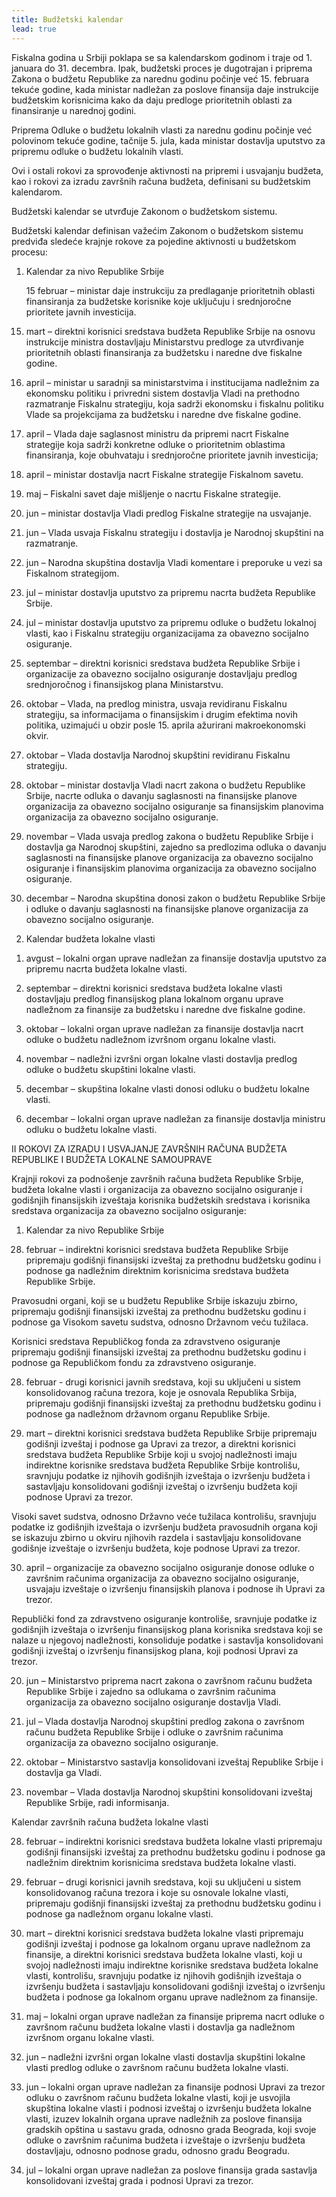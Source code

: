 ```yaml
---
title: Budžetski kalendar
lead: true
---
```



Fiskalna godina u Srbiji poklapa se sa kalendarskom godinom i traje od 1. januara do 31. decembra. Ipak, budžetski proces je dugotrajan i priprema Zakona o budžetu Republike za narednu godinu počinje već 15. februara tekuće godine, kada ministar nadležan za poslove finansija daje instrukcije budžetskim korisnicima kako da daju predloge prioritetnih oblasti za finansiranje u narednoj godini.

Priprema Odluke o budžetu lokalnih vlasti za narednu godinu počinje već polovinom tekuće godine, tačnije 5. jula, kada ministar dostavlja uputstvo za pripremu odluke o budžetu lokalnih vlasti.

Ovi i ostali rokovi za sprovođenje aktivnosti na pripremi i usvajanju budžeta, kao i rokovi za izradu završnih računa budžeta, definisani su budžetskim kalendarom.

Budžetski kalendar se utvrđuje Zakonom o budžetskom sistemu.

Budžetski kalendar definisan važećim Zakonom o budžetskom sistemu predviđa sledeće krajnje rokove za pojedine aktivnosti u budžetskom procesu:

1) Kalendar za nivo Republike Srbije

 

    15 februar – ministar daje instrukciju za predlaganje prioritetnih oblasti finansiranja za budžetske korisnike koje uključuju i srednjoročne prioritete javnih investicija.

15. mart – direktni korisnici sredstava budžeta Republike Srbije na osnovu instrukcije ministra dostavljaju Ministarstvu predloge za utvrđivanje prioritetnih oblasti finansiranja za budžetsku i naredne dve fiskalne godine.

15. april – ministar u saradnji sa ministarstvima i institucijama nadležnim za ekonomsku politiku i privredni sistem dostavlja Vladi na prethodno razmatranje Fiskalnu strategiju, koja sadrži ekonomsku i fiskalnu politiku Vlade sa projekcijama za budžetsku i naredne dve fiskalne godine.

25. april – Vlada daje saglasnost ministru da pripremi nacrt Fiskalne strategije koja sadrži konkretne odluke o prioritetnim oblastima finansiranja, koje obuhvataju i srednjoročne prioritete javnih investicija;

30. april – ministar dostavlja nacrt Fiskalne strategije Fiskalnom savetu.

15. maj – Fiskalni savet daje mišljenje o nacrtu Fiskalne strategije.

1. jun – ministar dostavlja Vladi predlog Fiskalne strategije na usvajanje.

15. jun – Vlada usvaja Fiskalnu strategiju i dostavlja je Narodnoj skupštini na razmatranje.

30. jun – Narodna skupština dostavlja Vladi komentare i preporuke u vezi sa Fiskalnom strategijom.

5. jul – ministar dostavlja uputstvo za pripremu nacrta budžeta Republike Srbije.

 5. jul – ministar dostavlja uputstvo za pripremu odluke o budžetu lokalnoj vlasti, kao i Fiskalnu strategiju organizacijama za obavezno socijalno osiguranje.

1. septembar – direktni korisnici sredstava budžeta Republike Srbije i organizacije za obavezno socijalno osiguranje dostavljaju predlog srednjoročnog i finansijskog plana Ministarstvu.

1. oktobar – Vlada, na predlog ministra, usvaja revidiranu Fiskalnu strategiju, sa informacijama o finansijskim i drugim efektima novih politika, uzimajući u obzir posle 15. aprila ažurirani makroekonomski okvir.

5. oktobar – Vlada dostavlja Narodnoj skupštini revidiranu Fiskalnu strategiju.

15. oktobar – ministar dostavlja Vladi nacrt zakona o budžetu Republike Srbije, nacrte odluka o davanju saglasnosti na finansijske planove organizacija za obavezno socijalno osiguranje sa finansijskim planovima organizacija za obavezno socijalno osiguranje.

1. novembar – Vlada usvaja predlog zakona o budžetu Republike Srbije i dostavlja ga Narodnoj skupštini, zajedno sa predlozima odluka o davanju saglasnosti na finansijske planove organizacija za obavezno socijalno osiguranje i finansijskim planovima organizacija za obavezno socijalno osiguranje.

15. decembar – Narodna skupština donosi zakon o budžetu Republike Srbije i odluke o davanju saglasnosti na finansijske planove organizacija za obavezno socijalno osiguranje.

 

 

2) Kalendar budžeta lokalne vlasti

 

1. avgust – lokalni organ uprave nadležan za finansije dostavlja uputstvo za pripremu nacrta budžeta lokalne vlasti.

1. septembar – direktni korisnici sredstava budžeta lokalne vlasti dostavljaju predlog finansijskog plana lokalnom organu uprave nadležnom za finansije za budžetsku i naredne dve fiskalne godine.

15. oktobar – lokalni organ uprave nadležan za finansije dostavlja nacrt odluke o budžetu nadležnom izvršnom organu lokalne vlasti.

1. novembar – nadležni izvršni organ lokalne vlasti dostavlja predlog odluke o budžetu skupštini lokalne vlasti.

20. decembar – skupština lokalne vlasti donosi odluku o budžetu lokalne vlasti.

25. decembar – lokalni organ uprave nadležan za finansije dostavlja ministru odluku o budžetu lokalne vlasti.

 

 

II          ROKOVI ZA IZRADU I USVAJANJE ZAVRŠNIH RAČUNA BUDŽETA REPUBLIKE I BUDŽETA LOKALNE SAMOUPRAVE

 

Krajnji rokovi za podnošenje završnih računa budžeta Republike Srbije, budžeta lokalne vlasti i organizacija za obavezno socijalno osiguranje i godišnjih finansijskih izveštaja korisnika budžetskih sredstava i korisnika sredstava organizacija za obavezno socijalno osiguranje:

1) Kalendar za nivo Republike Srbije

28. februar – indirektni korisnici sredstava budžeta Republike Srbije pripremaju godišnji finansijski izveštaj za prethodnu budžetsku godinu i podnose ga nadležnim direktnim korisnicima sredstava budžeta Republike Srbije.

Pravosudni organi, koji se u budžetu Republike Srbije iskazuju zbirno, pripremaju godišnji finansijski izveštaj za prethodnu budžetsku godinu i podnose ga Visokom savetu sudstva, odnosno Državnom veću tužilaca.

Korisnici sredstava Republičkog fonda za zdravstveno osiguranje pripremaju godišnji finansijski izveštaj za prethodnu budžetsku godinu i podnose ga Republičkom fondu za zdravstveno osiguranje.

28. februar - drugi korisnici javnih sredstava, koji su uključeni u sistem konsolidovanog računa trezora, koje je osnovala Republika Srbija, pripremaju godišnji finansijski izveštaj za prethodnu budžetsku godinu i podnose ga nadležnom državnom organu Republike Srbije.

31. mart – direktni korisnici sredstava budžeta Republike Srbije pripremaju godišnji izveštaj i podnose ga Upravi za trezor, a direktni korisnici sredstava budžeta Republike Srbije koji u svojoj nadležnosti imaju indirektne korisnike sredstava budžeta Republike Srbije kontrolišu, sravnjuju podatke iz njihovih godišnjih izveštaja o izvršenju budžeta i sastavljaju konsolidovani godišnji izveštaj o izvršenju budžeta koji podnose Upravi za trezor.

Visoki savet sudstva, odnosno Državno veće tužilaca kontrolišu, sravnjuju podatke iz godišnjih izveštaja o izvršenju budžeta pravosudnih organa koji se iskazuju zbirno u okviru njihovih razdela i sastavljaju konsolidovane godišnje izveštaje o izvršenju budžeta, koje podnose Upravi za trezor.

30. april – organizacije za obavezno socijalno osiguranje donose odluke o završnim računima organizacija za obavezno socijalno osiguranje, usvajaju izveštaje o izvršenju finansijskih planova i podnose ih Upravi za trezor.

Republički fond za zdravstveno osiguranje kontroliše, sravnjuje podatke iz godišnjih izveštaja o izvršenju finansijskog plana korisnika sredstava koji se nalaze u njegovoj nadležnosti, konsoliduje podatke i sastavlja konsolidovani godišnji izveštaj o izvršenju finansijskog plana, koji podnosi Upravi za trezor.

20. jun – Ministarstvo priprema nacrt zakona o završnom računu budžeta Republike Srbije i zajedno sa odlukama o završnim računima organizacija za obavezno socijalno osiguranje dostavlja Vladi.

15. jul – Vlada dostavlja Narodnoj skupštini predlog zakona o završnom računu budžeta Republike Srbije i odluke o završnim računima organizacija za obavezno socijalno osiguranje.

1. oktobar – Ministarstvo sastavlja konsolidovani izveštaj Republike Srbije i dostavlja ga Vladi.

1. novembar – Vlada dostavlja Narodnoj skupštini konsolidovani izveštaj Republike Srbije, radi informisanja.

 

Kalendar završnih računa budžeta lokalne vlasti
 

28. februar – indirektni korisnici sredstava budžeta lokalne vlasti pripremaju godišnji finansijski izveštaj za prethodnu budžetsku godinu i podnose ga nadležnim direktnim korisnicima sredstava budžeta lokalne vlasti.

28. februar – drugi korisnici javnih sredstava, koji su uključeni u sistem konsolidovanog računa trezora i koje su osnovale lokalne vlasti, pripremaju godišnji finansijski izveštaj za prethodnu budžetsku godinu i podnose ga nadležnom organu lokalne vlasti.

31. mart – direktni korisnici sredstava budžeta lokalne vlasti pripremaju godišnji izveštaj i podnose ga lokalnom organu uprave nadležnom za finansije, a direktni korisnici sredstava budžeta lokalne vlasti, koji u svojoj nadležnosti imaju indirektne korisnike sredstava budžeta lokalne vlasti, kontrolišu, sravnjuju podatke iz njihovih godišnjih izveštaja o izvršenju budžeta i sastavljaju konsolidovani godišnji izveštaj o izvršenju budžeta i podnose ga lokalnom organu uprave nadležnom za finansije.

15. maj – lokalni organ uprave nadležan za finansije priprema nacrt odluke o završnom računu budžeta lokalne vlasti i dostavlja ga nadležnom izvršnom organu lokalne vlasti.

1. jun – nadležni izvršni organ lokalne vlasti dostavlja skupštini lokalne vlasti predlog odluke o završnom računu budžeta lokalne vlasti.

15. jun – lokalni organ uprave nadležan za finansije podnosi Upravi za trezor odluku o završnom računu budžeta lokalne vlasti, koji je usvojila skupština lokalne vlasti i podnosi izveštaj o izvršenju budžeta lokalne vlasti, izuzev lokalnih organa uprave nadležnih za poslove finansija gradskih opština u sastavu grada, odnosno grada Beograda, koji svoje odluke o završnim računima budžeta i izveštaje o izvršenju budžeta dostavljaju, odnosno podnose gradu, odnosno gradu Beogradu.

1. jul – lokalni organ uprave nadležan za poslove finansija grada sastavlja konsolidovani izveštaj grada i podnosi Upravi za trezor.

